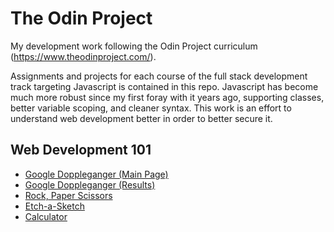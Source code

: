 # The Odin Project

My development work following the Odin Project curriculum (https://www.theodinproject.com/).

Assignments and projects for each course of the full stack development track targeting Javascript is contained in this repo. Javascript has become much more robust since my first foray with it years ago, supporting classes, better variable scoping, and cleaner syntax. This work is an effort to understand web development better in order to better secure it.

## Web Development 101

- [Google Doppleganger \(Main Page\)](https://dis0ps.github.io/odin_project/web_development_101/google_doppleganger/google.html)
- [Google Doppleganger \(Results\)](https://dis0ps.github.io/odin_project/web_development_101/google_doppleganger/google_results.html)
- [Rock, Paper Scissors](https://dis0ps.github.io/odin_project/web_development_101/rock_paper_scissors/)
- [Etch-a-Sketch](https://dis0ps.github.io/odin_project/web_development_101/etch-a-sketch/)
- [Calculator](https://dis0ps.github.io/odin_project/web_development_101/calculator/)
